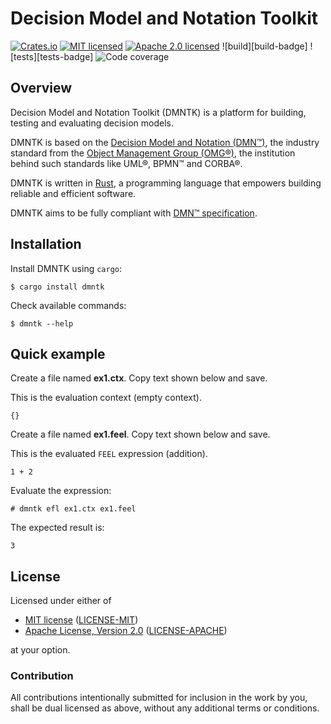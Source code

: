 # Decision Model and Notation Toolkit

[![Crates.io][crates-badge]][crates-url]
[![MIT licensed][mit-badge]][mit-url]
[![Apache 2.0 licensed][apache-badge]][apache-url]
![build][build-badge]
![tests][tests-badge]
![Code coverage][coverage-badge]

[crates-badge]: https://img.shields.io/crates/v/dmntk.svg
[crates-url]: https://crates.io/crates/dmntk
[mit-badge]: https://img.shields.io/badge/License-MIT-blue.svg
[mit-url]: https://github.com/dmntk/dmntk.rs/blob/main/LICENSE-MIT
[apache-badge]: https://img.shields.io/badge/License-Apache%202.0-blue.svg
[apache-url]: https://github.com/dmntk/dmntk.rs/blob/main/LICENSE-APACHE
[coverage-badge]: https://img.shields.io/badge/Coverage-0%25-green.svg

## Overview

Decision Model and Notation Toolkit (DMNTK) is a platform for building, testing and evaluating decision models.

DMNTK is based on the [Decision Model and Notation (DMN™)](https://www.omg.org/dmn/),
the industry standard from the [Object Management Group (OMG®)](https://www.omg.org/),
the institution behind such standards like UML®, BPMN™ and CORBA®.

DMNTK is written in [Rust](https://www.rust-lang.org/), a programming language that empowers
building reliable and efficient software.

DMNTK aims to be fully compliant with [DMN™ specification](https://www.omg.org/spec/DMN).

## Installation

Install DMNTK using `cargo`:

```shell
$ cargo install dmntk
```

Check available commands:

```shell
$ dmntk --help
```

## Quick example

Create a file named **ex1.ctx**. Copy text shown below and save.

This is the evaluation context (empty context).

```text
{}
```

Create a file named **ex1.feel**. Copy text shown below and save.

This is the evaluated `FEEL` expression (addition).

```text
1 + 2
```

Evaluate the expression:

```shell
# dmntk efl ex1.ctx ex1.feel
```

The expected result is:

```shell
3
```

## License

Licensed under either of

- [MIT license](https://opensource.org/licenses/MIT) ([LICENSE-MIT](https://github.com/dmntk/dmntk.rs/blob/main/LICENSE-MIT))
- [Apache License, Version 2.0](https://www.apache.org/licenses/LICENSE-2.0) ([LICENSE-APACHE](https://github.com/dmntk/dmntk.rs/blob/main/LICENSE-APACHE))

at your option.

### Contribution

All contributions intentionally submitted for inclusion in the work by you,
shall be dual licensed as above, without any additional terms or conditions.